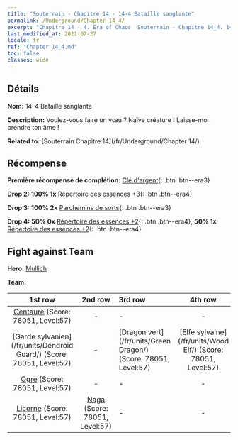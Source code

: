 ```yaml
---
title: "Souterrain - Chapitre 14 - 14-4 Bataille sanglante"
permalink: /Underground/Chapter 14_4/
excerpt: "Chapitre 14 - 4. Era of Chaos  Souterrain - Chapitre 14_4. 14-4 Bataille sanglante"
last_modified_at: 2021-07-27
locale: fr
ref: "Chapter 14_4.md"
toc: false
classes: wide
---
```


## Détails

 **Nom:** 14-4 Bataille sanglante

 **Description:** Voulez-vous faire un vœu ? Naïve créature ! Laisse-moi prendre ton âme !

 **Related to:** [Souterrain Chapitre 14](/fr/Underground/Chapter 14/)

## Récompense

 **Première récompense de complétion:** [Clé d'argent](/ItemsFR/con_693/){: .btn .btn--era3}

 **Drop 2:** **100% 1x** [Répertoire des essences +3](/ItemsFR/mat_60/){: .btn .btn--era4}

 **Drop 3:** **100% 2x** [Parchemins de sorts](/ItemsFR/con_694/){: .btn .btn--era3}

 **Drop 4:** **50% 0x** [Répertoire des essences +2](/ItemsFR/mat_53/){: .btn .btn--era4}, **50% 1x** [Répertoire des essences +2](/ItemsFR/mat_53/){: .btn .btn--era4}


## Fight against Team
 **Hero:** [Mullich](/fr/heroes/Mullich/)

 **Team:**


  | 1st row | 2nd row | 3rd row | 4th row |
  |:----:|:----:|:----|:----:|
  | [Centaure](/fr/units/Centaur/) (Score: 78051, Level:57)  | - | - | - |
  | [Garde sylvanien](/fr/units/Dendroid Guard/) (Score: 78051, Level:57)  | - | [Dragon vert](/fr/units/Green Dragon/) (Score: 78051, Level:57)  | [Elfe sylvaine](/fr/units/Wood Elf/) (Score: 78051, Level:57)  |
  | [Ogre](/fr/units/Ogre/) (Score: 78051, Level:57)  | - | - | - |
  | [Licorne](/fr/units/Unicorn/) (Score: 78051, Level:57)  | [Naga](/fr/units/Naga/) (Score: 78051, Level:57)  | - | - |


